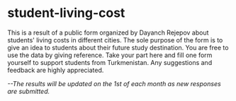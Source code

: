 # student-living-cost
This is a result of a public form organized by Dayanch Rejepov about students' living costs in different cities. 
The sole purpose of the form is to give an idea to students about their future study destination. You are free to use the data by giving reference. 
Take your part here and fill one form yourself to support students from Turkmenistan.
Any suggestions and feedback are highly appreciated.

*--The results will be updated on the 1st of each month as new responses are submitted.*
